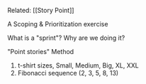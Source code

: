 Related: [[Story Point]]

A Scoping & Prioritization exercise

What is a "sprint"? Why are we doing it?

"Point stories"
Method
1) t-shirt sizes, Small, Medium, Big, XL, XXL
2) Fibonacci sequence (2, 3, 5, 8, 13)
